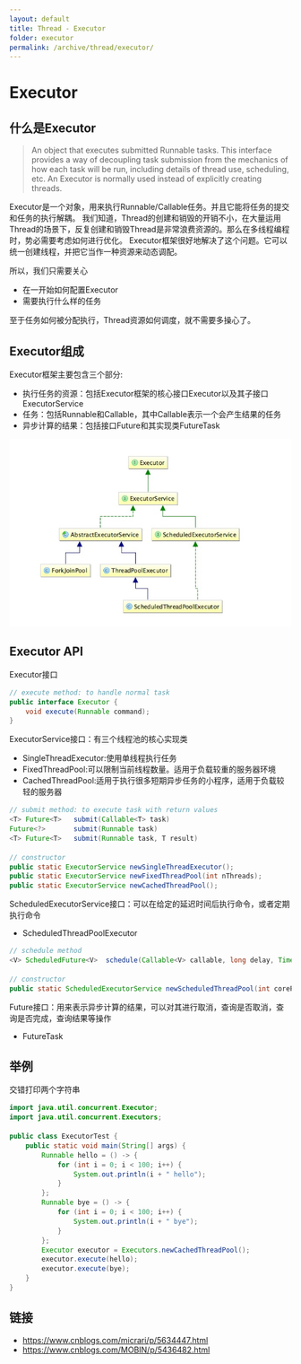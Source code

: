 ```yaml
---
layout: default
title: Thread - Executor
folder: executor
permalink: /archive/thread/executor/
---
```


# Executor

## 什么是Executor

> An object that executes submitted Runnable tasks. This interface provides a way of decoupling task submission from the mechanics of how each task will be run, 
including details of thread use, scheduling, etc. An Executor is normally used instead of explicitly creating threads.

Executor是一个对象，用来执行Runnable/Callable任务。并且它能将任务的提交和任务的执行解耦。
我们知道，Thread的创建和销毁的开销不小，在大量运用Thread的场景下，反复创建和销毁Thread是非常浪费资源的。那么在多线程编程时，势必需要考虑如何进行优化。
Executor框架很好地解决了这个问题。它可以统一创建线程，并把它当作一种资源来动态调配。

所以，我们只需要关心
- 在一开始如何配置Executor
- 需要执行什么样的任务

至于任务如何被分配执行，Thread资源如何调度，就不需要多操心了。

## Executor组成

Executor框架主要包含三个部分:

- 执行任务的资源：包括Executor框架的核心接口Executor以及其子接口ExecutorService
- 任务：包括Runnable和Callable，其中Callable表示一个会产生结果的任务
- 异步计算的结果：包括接口Future和其实现类FutureTask

![executor-uml.png](img/executor-uml.png)

## Executor API

Executor接口

~~~ java
// execute method: to handle normal task
public interface Executor {
    void execute(Runnable command);
}
~~~

ExecutorService接口：有三个线程池的核心实现类

- SingleThreadExecutor:使用单线程执行任务
- FixedThreadPool:可以限制当前线程数量。适用于负载较重的服务器环境
- CachedThreadPool:适用于执行很多短期异步任务的小程序，适用于负载较轻的服务器

~~~ java
// submit method: to execute task with return values
<T> Future<T>   submit(Callable<T> task)
Future<?>       submit(Runnable task)
<T> Future<T>   submit(Runnable task, T result)

// constructor
public static ExecutorService newSingleThreadExecutor();
public static ExecutorService newFixedThreadPool(int nThreads);
public static ExecutorService newCachedThreadPool();
~~~

ScheduledExecutorService接口：可以在给定的延迟时间后执行命令，或者定期执行命令

- ScheduledThreadPoolExecutor

~~~ java
// schedule method
<V> ScheduledFuture<V>	schedule(Callable<V> callable, long delay, TimeUnit unit)

// constructor
public static ScheduledExecutorService newScheduledThreadPool(int corePoolSize);
~~~

Future接口：用来表示异步计算的结果，可以对其进行取消，查询是否取消，查询是否完成，查询结果等操作

- FutureTask

## 举例


交错打印两个字符串

~~~ java
import java.util.concurrent.Executor;
import java.util.concurrent.Executors;

public class ExecutorTest {
    public static void main(String[] args) {
        Runnable hello = () -> {
            for (int i = 0; i < 100; i++) {
                System.out.println(i + " hello");
            }
        };
        Runnable bye = () -> {
            for (int i = 0; i < 100; i++) {
                System.out.println(i + " bye");
            }
        };
        Executor executor = Executors.newCachedThreadPool();
        executor.execute(hello);
        executor.execute(bye);
    }
}
~~~

## 链接
- <https://www.cnblogs.com/micrari/p/5634447.html>
- <https://www.cnblogs.com/MOBIN/p/5436482.html>
